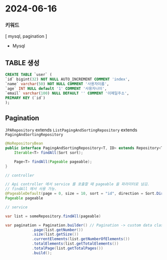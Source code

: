 # 2024-06-16

### 키워드

[ mysql, pagination ]

- Mysql

## TABLE 생성

```sql
CREATE TABLE `user` (
`id` bigint(32) NOT NULL AUTO_INCREMENT COMMENT 'index',
`name` varchar(50) NOT NULL COMMENT '사용자이름',
`age` INT NULL default '1' COMMENT '사용자나이',
`email` varchar(100) NULL DEFAULT '' COMMENT '이메일주소',
PRIMARY KEY (`id`)
);
```

## Pagination

`JPARepository` extends `ListPagingAndSortingRepository` extends `PagingAndSortingRepository`

```java
@NoRepositoryBean
public interface PagingAndSortingRepository<T, ID> extends Repository<T, ID> {
    Iterable<T> findAll(Sort sort);

    Page<T> findAll(Pageable pageable);
}

// controller

// Api controller 에서 service 를 호출할 때 pageable 을 파라미터로 넘김.
// findAll 에서 사용 가능.
@PageableDefault(page = 0, size = 10, sort = "id", direction = Sort.Direction.DESC)
Pageable pageable

// service

var list = someRepository.findAll(pageable)

var pagination = Pagination.builder() // Pagination -> custom data class
            .page(list.getNumber())
            .size(list.getSize())
            .currentElements(list.getNumberOfElements())
            .totalElements(list.getTotalElements())
            .totalPage(list.getTotalPages())
            .build();
```